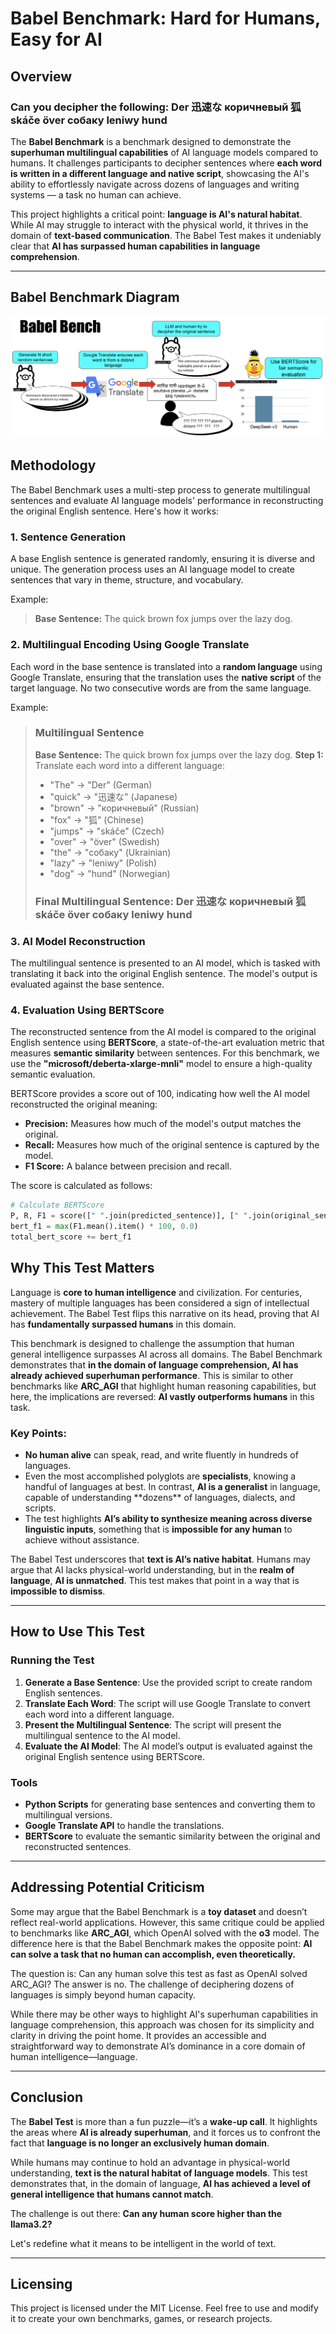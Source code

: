 # Babel Benchmark: Hard for Humans, Easy for AI

## Overview

### Can you decipher the following: Der 迅速な коричневый 狐 skáče över собаку leniwy hund

The **Babel Benchmark** is a benchmark designed to demonstrate the **superhuman multilingual capabilities** of AI language models compared to humans. It challenges participants to decipher sentences where **each word is written in a different language and native script**, showcasing the AI's ability to effortlessly navigate across dozens of languages and writing systems — a task no human can achieve.

This project highlights a critical point: **language is AI's natural habitat**. While AI may struggle to interact with the physical world, it thrives in the domain of **text-based communication**. The Babel Test makes it undeniably clear that **AI has surpassed human capabilities in language comprehension**.

---
## Babel Benchmark Diagram

![Babel Benchmark](imgs/babel_bench.png)

## Methodology

The Babel Benchmark uses a multi-step process to generate multilingual sentences and evaluate AI language models' performance in reconstructing the original English sentence. Here's how it works:

### 1. Sentence Generation

A base English sentence is generated randomly, ensuring it is diverse and unique. The generation process uses an AI language model to create sentences that vary in theme, structure, and vocabulary.

Example:

> **Base Sentence:** The quick brown fox jumps over the lazy dog.

### 2. Multilingual Encoding Using Google Translate

Each word in the base sentence is translated into a **random language** using Google Translate, ensuring that the translation uses the **native script** of the target language. No two consecutive words are from the same language.

Example:

> ### Multilingual Sentence
>
> **Base Sentence:** The quick brown fox jumps over the lazy dog.
> **Step 1:** Translate each word into a different language:
>
> - "The" -> "Der" (German)
> - "quick" -> "迅速な" (Japanese)
> - "brown" -> "коричневый" (Russian)
> - "fox" -> "狐" (Chinese)
> - "jumps" -> "skáče" (Czech)
> - "over" -> "över" (Swedish)
> - "the" -> "собаку" (Ukrainian)
> - "lazy" -> "leniwy" (Polish)
> - "dog" -> "hund" (Norwegian)
>
> ### Final Multilingual Sentence: Der 迅速な коричневый 狐 skáče över собаку leniwy hund

### 3. AI Model Reconstruction

The multilingual sentence is presented to an AI model, which is tasked with translating it back into the original English sentence. The model's output is evaluated against the base sentence.

### 4. Evaluation Using BERTScore

The reconstructed sentence from the AI model is compared to the original English sentence using **BERTScore**, a state-of-the-art evaluation metric that measures **semantic similarity** between sentences. For this benchmark, we use the **"microsoft/deberta-xlarge-mnli"** model to ensure a high-quality semantic evaluation.

BERTScore provides a score out of 100, indicating how well the AI model reconstructed the original meaning:

- **Precision:** Measures how much of the model's output matches the original.
- **Recall:** Measures how much of the original sentence is captured by the model.
- **F1 Score:** A balance between precision and recall.

The score is calculated as follows:

```python
# Calculate BERTScore
P, R, F1 = score([" ".join(predicted_sentence)], [" ".join(original_sentence)], lang="en", rescale_with_baseline=True, model_type="microsoft/deberta-xlarge-mnli")
bert_f1 = max(F1.mean().item() * 100, 0.0)
total_bert_score += bert_f1
```

## Why This Test Matters

Language is **core to human intelligence** and civilization. For centuries, mastery of multiple languages has been considered a sign of intellectual achievement. The Babel Test flips this narrative on its head, proving that AI has **fundamentally surpassed humans** in this domain.

This benchmark is designed to challenge the assumption that human general intelligence surpasses AI across all domains. The Babel Benchmark demonstrates that **in the domain of language comprehension, AI has already achieved superhuman performance**. This is similar to other benchmarks like **ARC\_AGI** that highlight human reasoning capabilities, but here, the implications are reversed: **AI vastly outperforms humans** in this task.

### Key Points:

- **No human alive** can speak, read, and write fluently in hundreds of languages.
- Even the most accomplished polyglots are **specialists**, knowing a handful of languages at best. In contrast, **AI is a generalist** in language, capable of understanding \*\*dozens\*\* of languages, dialects, and scripts.
- The test highlights **AI’s ability to synthesize meaning across diverse linguistic inputs**, something that is **impossible for any human** to achieve without assistance.

The Babel Test underscores that **text is AI’s native habitat**. Humans may argue that AI lacks physical-world understanding, but in the **realm of language**, **AI is unmatched**. This test makes that point in a way that is **impossible to dismiss**.

---

## How to Use This Test

### Running the Test

1. **Generate a Base Sentence**: Use the provided script to create random English sentences.
2. **Translate Each Word**: The script will use Google Translate to convert each word into a different language.
3. **Present the Multilingual Sentence**: The script will present the multilingual sentence to the AI model.
4. **Evaluate the AI Model**: The AI model’s output is evaluated against the original English sentence using BERTScore.

### Tools

- **Python Scripts** for generating base sentences and converting them to multilingual versions.
- **Google Translate API** to handle the translations.
- **BERTScore** to evaluate the semantic similarity between the original and reconstructed sentences.

---

## Addressing Potential Criticism

Some may argue that the Babel Benchmark is a **toy dataset** and doesn’t reflect real-world applications. However, this same critique could be applied to benchmarks like **ARC_AGI**, which OpenAI solved with the **o3** model. The difference here is that the Babel Benchmark makes the opposite point: **AI can solve a task that no human can accomplish, even theoretically.**

The question is: Can any human solve this test as fast as OpenAI solved ARC_AGI? The answer is no. The challenge of deciphering dozens of languages is simply beyond human capacity.

While there may be other ways to highlight AI's superhuman capabilities in language comprehension, this approach was chosen for its simplicity and clarity in driving the point home. It provides an accessible and straightforward way to demonstrate AI’s dominance in a core domain of human intelligence—language.


---

## Conclusion

The **Babel Test** is more than a fun puzzle—it’s a **wake-up call**. It highlights the areas where **AI is already superhuman**, and it forces us to confront the fact that **language is no longer an exclusively human domain**.

While humans may continue to hold an advantage in physical-world understanding, **text is the natural habitat of language models**. This test demonstrates that, in the domain of language, **AI has achieved a level of general intelligence that humans cannot match**.

The challenge is out there: **Can any human score higher than the llama3.2?**

Let's redefine what it means to be intelligent in the world of text.

---

## Licensing

This project is licensed under the MIT License. Feel free to use and modify it to create your own benchmarks, games, or research projects.

